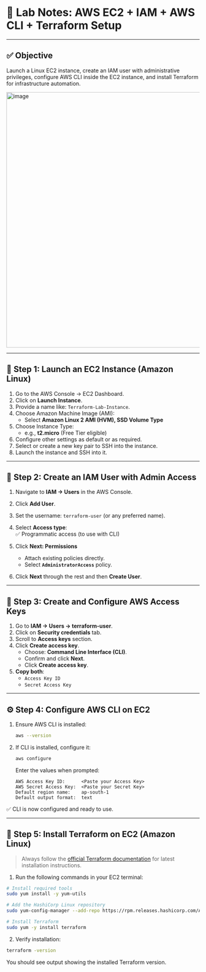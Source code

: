 # 🧪 **Lab Notes: AWS EC2 + IAM + AWS CLI + Terraform Setup**

---

## ✅ **Objective**

Launch a Linux EC2 instance, create an IAM user with administrative privileges, configure AWS CLI inside the EC2 instance, and install Terraform for infrastructure automation.

<img width="667" alt="image" src="https://github.com/user-attachments/assets/e928fb93-5e3d-4beb-8551-f0da54f7e0df" />

---

## 🚀 **Step 1: Launch an EC2 Instance (Amazon Linux)**

1. Go to the AWS Console → EC2 Dashboard.
2. Click on **Launch Instance**.
3. Provide a name like: `Terraform-Lab-Instance`.
4. Choose Amazon Machine Image (AMI):
   - Select **Amazon Linux 2 AMI (HVM), SSD Volume Type**
5. Choose Instance Type:
   - e.g., **t2.micro** (Free Tier eligible)
6. Configure other settings as default or as required.
7. Select or create a new key pair to SSH into the instance.
8. Launch the instance and SSH into it.

---

## 👤 **Step 2: Create an IAM User with Admin Access**

1. Navigate to **IAM → Users** in the AWS Console.
2. Click **Add User**.
3. Set the username: `terraform-user` (or any preferred name).
4. Select **Access type**:  
   ✅ Programmatic access (to use with CLI)

5. Click **Next: Permissions**  
   - Attach existing policies directly.
   - Select **`AdministratorAccess`** policy.

6. Click **Next** through the rest and then **Create User**.

---

## 🔐 **Step 3: Create and Configure AWS Access Keys**

1. Go to **IAM → Users → terraform-user**.
2. Click on **Security credentials** tab.
3. Scroll to **Access keys** section.
4. Click **Create access key**.
   - Choose: **Command Line Interface (CLI)**.
   - Confirm and click **Next**.
   - Click **Create access key**.
5. **Copy both**:
   - `Access Key ID`
   - `Secret Access Key`

---

## ⚙️ **Step 4: Configure AWS CLI on EC2**

1. Ensure AWS CLI is installed:
   ```bash
   aws --version
   ```

2. If CLI is installed, configure it:
   ```bash
   aws configure
   ```
   Enter the values when prompted:
   ```
   AWS Access Key ID:      <Paste your Access Key>
   AWS Secret Access Key:  <Paste your Secret Key>
   Default region name:    ap-south-1
   Default output format:  text
   ```

✅ CLI is now configured and ready to use.

---

## 🔧 **Step 5: Install Terraform on EC2 (Amazon Linux)**

> Always follow the [official Terraform documentation](https://developer.hashicorp.com/terraform/downloads) for latest installation instructions.

1. Run the following commands in your EC2 terminal:

```bash
# Install required tools
sudo yum install -y yum-utils

# Add the HashiCorp Linux repository
sudo yum-config-manager --add-repo https://rpm.releases.hashicorp.com/AmazonLinux/hashicorp.repo

# Install Terraform
sudo yum -y install terraform
```

2. Verify installation:
```bash
terraform -version
```

You should see output showing the installed Terraform version.
